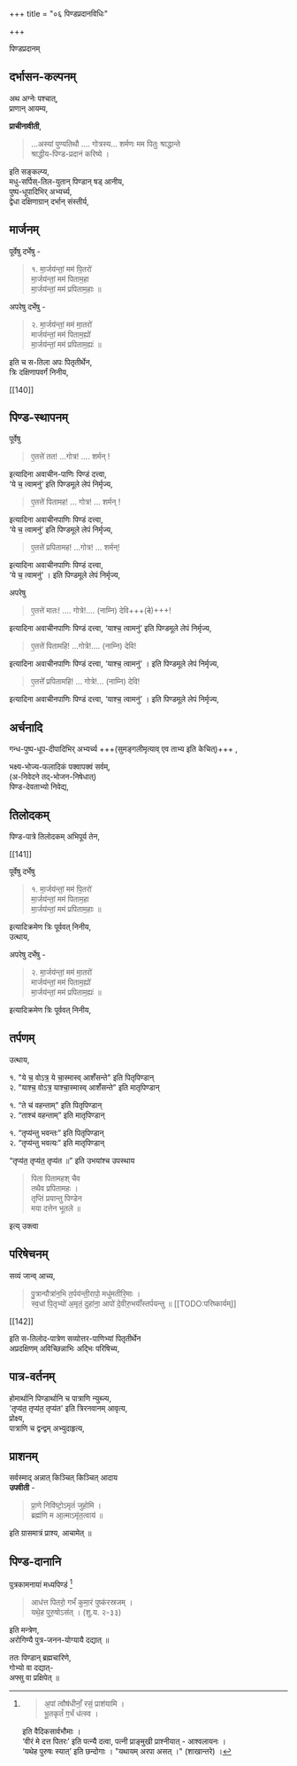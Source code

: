 +++
title = "०६ पिण्डप्रदानविधिः"

+++

पिण्डप्रदानम्

## दर्भासन-कल्पनम्
अथ अग्नेः पश्चात्,  
प्राणान् आयम्य,  

**प्राचीनावीती**,

> ...अस्यां पुण्यतिथौ .... गोत्रस्य... शर्मणः मम पितुः श्राद्धान्ते  
श्राद्धीय-पिण्ड-प्रदानं करिष्ये । 

इति सङ्कल्प्य,  
मधु-सर्पिस्-तिल-युतान् पिण्डान् षड् आनीय,  
पुष्प-धूपादिभिर् अभ्यर्च्य,  
द्वेधा दक्षिणाग्रान् दर्भान् संस्तीर्य,

## मार्जनम्
पूर्वेषु दर्भेषु -

> १. मा॒र्जय॑न्तां॒ मम॑ पि॒तरो॑  
मा॒र्जय॑न्तां॒ मम॑ पिताम॒हा  
मा॒र्जय॑न्तां॒ मम॑ प्रपिताम॒हाः ॥

अपरेषु दर्भेषु -

> २. मा॒र्जय॑न्तां॒ मम॑ मा॒तरो॑  
मार्जय॑न्तां॒ मम॑ पिताम॒ह्यो॑  
मा॒र्जय॑न्तां॒ मम॑ प्रपिताम॒ह्यः॑ ॥ 

इति च स-तिला अपः पितृतीर्थेन,  
त्रिः दक्षिणापवर्गं निनीय,

[[140]]

## पिण्ड-स्थापनम्
पूर्वेषु

> ए॒तत्ते॑ तत! ...गोत्र! .... शर्मन् ! 

इत्यादिना अवाचीन-पाणिः पिण्डं दत्त्वा,  
‘ये च॒ त्वामनु॑’ इति पिण्डमूले लेपं निर्मृज्य,

> ए॒तत्ते॑ पितामह! ... गोत्र! ... शर्मन् ! 

इत्यादिना अवाचीनपाणिः पिण्डं दत्त्वा,  
‘ये च॒ त्वामनु॑’ इति पिण्डमूले लेपं निर्मृज्य,

> ए॒तत्ते॑ प्रपितामह! ...गोत्र! ... शर्मन्! 

इत्यादिना अवाचीनपाणिः पिण्डं दत्त्वा,  
‘ये च॒ त्वामनु॑’ । इति पिण्डमूले लेपं निर्मृज्य,

अपरेषु

> ए॒तत्ते॑ मातः! .... गोत्रे!.... (नाम्नि) देवि+++(~~दे~~)+++! 

इत्यादिना अवाचीनपाणिः पिण्डं दत्त्वा, ‘याश्च॒ त्वामनु॑’ इति पिण्डमूले लेपं निर्मृज्य,

> ए॒तत्ते॑ पितामहि! ...गोत्रे!.... (नाम्नि) देवि! 

इत्यादिना अवाचीनपाणिः पिण्डं दत्त्वा, ‘याश्च॒ त्वामनु॑’ । इति पिण्डमूले लेपं निर्मृज्य,

> ए॒तत्ते᳚ प्रपितामहि! ... गोत्रे!... (नाम्नि) देवि! 

इत्यादिना अवाचीनपाणिः पिण्डं दत्त्वा, ‘याश्च॒ त्वामनु॑’ । इति पिण्डमूले लेपं निर्मृज्य,

## अर्चनादि
गन्ध-पुष्प-धूप-दीपादिभिर् अभ्यर्च्य +++(सुमङ्गलीमृत्याव् एव ताभ्य इति केचित्)+++ ,  

भक्ष्य-भोज्य-फलादिकं पक्वापक्वं सर्वम्,  
(अ-निवेदने तद्-भोजन-निषेधात्)  
पिण्ड-देवताभ्यो निवेद्य,  

## तिलोदकम्
पिण्ड-पात्रे तिलोदकम् अभिपूर्य तेन,

[[141]]

पूर्वेषु दर्भेषु

> १. मा॒र्जय॑न्तां॒ मम॑ पि॒तरो॑  
मा॒र्जय॑न्तां॒ मम॑ पिताम॒हा  
मा॒र्जय॑न्तां॒ मम॑ प्रपिताम॒हाः ॥

इत्यादिक्रमेण त्रिः पूर्ववत् निनीय,  
उत्थाय,

अपरेषु दर्भेषु -

> २. मा॒र्जय॑न्तां॒ मम॑ मा॒तरो॑  
मार्जय॑न्तां॒ मम॑ पिताम॒ह्यो॑  
मा॒र्जय॑न्तां॒ मम॑ प्रपिताम॒ह्यः॑ ॥

इत्यादिक्रमेण त्रिः पूर्ववत् निनीय,  

## तर्पणम्
उत्थाय,

१. "ये च॒ वोऽत्र॒ ये चा॒स्मास्व् आशँ॑सन्ते" इति पितृपिण्डान्  
२. "याश्च॒ वोऽत्र॒ याश्चा॒स्मास्व् आशँ॑सन्ते” इति मातृपिण्डान्

१. “ते च॑ वहन्ताम्" इति पितृपिण्डान्  
२. “ताश्च॑ वहन्ताम्” इति मातृपिण्डान्

१. “तृप्य॑न्तु भवन्तः” इति पितृपिण्डान्  
२. “तृप्य॑न्तु भवत्यः” इति मातृपिण्डान्  

“तृप्य॑त॒ तृप्य॑त॒ तृप्य॑त ॥” इति उभयांश्च उपस्थाय

> पिता पितामहश् चैव  
तथैव प्रपितामहः ।  
तृप्तिं प्रयान्तु पिण्डेन  
मया दत्तेन भूतले ॥ 

इत्य् उक्त्वा 

## परिषेचनम्
सव्यं जान्व् आच्य,

> पु॒त्रान्पौत्रा॑न॒भि त॒र्पय॑न्ती॒रापो॒ मधु॑मतीरि॒माः ।  
स्व॒धां पि॒तृभ्यो॑ अ॒मृतं॒ दुहा॑ना॒॒ आपो॑ दे॒वीरु॒भयाँ॑स्तर्पयन्तु ॥ [[TODO:परिष्कार्यम्]]

[[142]]

इति स-तिलोद-पात्रेण सव्योत्तर-पाणिभ्यां पितृतीर्थेन  
अप्रदक्षिणम् अविच्छिन्नाभिः अद्भिः परिषिच्य, 

## पात्र-वर्तनम्
होमार्थानि पिण्डार्थानि च पात्राणि न्युब्ज्य,  
'तृप्य॑त॒ तृप्य॑त॒ तृप्य॑त' इति त्रिरनवानम् आवृत्य,  
प्रोक्ष्य,  
पात्राणि च द्वन्द्वम् अभ्युदाहृत्य,  

## प्राशनम्
सर्वस्माद् अन्नात् किञ्चित् किञ्चित् आदाय  
**उपवीती** - 

> प्रा॒णे निवि॑ष्टो॒ऽमृतं॑ जुहोमि ।  
ब्रह्म॑णि म आ॒त्माऽमृ॑त॒त्वाय॑ ॥ 

इति ग्रासमात्रं प्राश्य, आचामेत् ॥

## पिण्ड-दानानि
पुत्रकामनायां मध्यपिण्डं [^12] 

> आध॑त्त पितरो॒ गर्भं॑ 
कुमा॒रं पुष्क॑रस्रजम् ।  
यथे॒ह पुरु॒षोऽस॑त् । (शु.य. २-३३) 

इति मन्त्रेण,  
अरोगिण्यै पुत्र-जनन-योग्यायै दद्यात् ॥

[^12]:

    > अ॒पां त्वौष॑धीनाँ॒ रसं॒ प्राश॑यामि ।  
    भू॒तकृतं᳚ ग॒र्भं ध॑त्स्व ।  
    
    इति वैदिकसार्वभौमाः ।  
    ‘वीरं मे दत्त पितरः’ इति पत्न्यै दत्वा, पत्नी प्राङ्मुखी प्राश्नीयात् - आश्वलायनः ।  
    ‘यथेह पुरुषः स्यात्’ इति छन्दोगाः । "यथायम् अरपा असत् ।" (शाखान्तरे) ।

ततः पिण्डान् ब्रह्मचारिणे,  
गोभ्यो वा दद्यात्-  
अफ्सु वा प्रक्षिपेत् ॥
